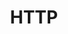 ---
title: HTTP
layout: default
parent: Network
grand_parent: Summary
has_children: true
nav_order: 3
---